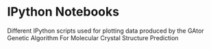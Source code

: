 # IPython Notebooks 
Different IPython scripts used for plotting data produced by the GAtor Genetic Algorithm For Molecular Crystal Structure Prediction
